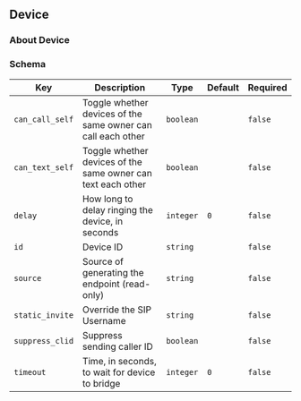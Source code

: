 ## Device

### About Device

### Schema

Key | Description | Type | Default | Required
--- | ----------- | ---- | ------- | --------
`can_call_self` | Toggle whether devices of the same owner can call each other | `boolean` |   | `false`
`can_text_self` | Toggle whether devices of the same owner can text each other | `boolean` |   | `false`
`delay` | How long to delay ringing the device, in seconds | `integer` | `0` | `false`
`id` | Device ID | `string` |   | `false`
`source` | Source of generating the endpoint (read-only) | `string` |   | `false`
`static_invite` | Override the SIP Username | `string` |   | `false`
`suppress_clid` | Suppress sending caller ID | `boolean` |   | `false`
`timeout` | Time, in seconds, to wait for device to bridge | `integer` | `0` | `false`
